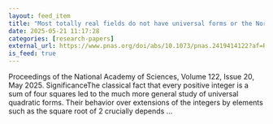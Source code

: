 ```yaml
---
layout: feed_item
title: "Most totally real fields do not have universal forms or the Northcott property"
date: 2025-05-21 11:17:28
categories: [research-papers]
external_url: https://www.pnas.org/doi/abs/10.1073/pnas.2419414122?af=R
is_feed: true
---
```


Proceedings of the National Academy of Sciences, Volume 122, Issue 20, May 2025. SignificanceThe classical fact that every positive integer is a sum of four squares led to the much more general study of universal quadratic forms. Their behavior over extensions of the integers by elements such as the square root of 2 crucially depends ...
